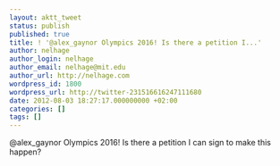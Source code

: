 ```yaml
---
layout: aktt_tweet
status: publish
published: true
title: ! '@alex_gaynor Olympics 2016! Is there a petition I...'
author: nelhage
author_login: nelhage
author_email: nelhage@mit.edu
author_url: http://nelhage.com
wordpress_id: 1800
wordpress_url: http://twitter-231516616247111680
date: 2012-08-03 18:27:17.000000000 +02:00
categories: []
tags: []
---
```

@alex_gaynor Olympics 2016! Is there a petition I can sign to make this happen?

